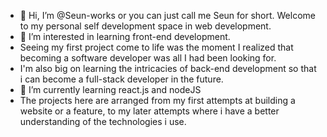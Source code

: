 - 👋 Hi, I’m @Seun-works or you can just call me Seun for short. Welcome to my personal self development space in web development.
- 👀 I’m interested in learning front-end development.
- Seeing my first project come to life was the moment I realized that becoming a software developer was all I had been looking for. 
- I'm also big on learning the intricacies of back-end development so that i can become a full-stack developer in the future.
- 🌱 I’m currently learning react.js and nodeJS
- The projects here are arranged from my first attempts at building a website or a feature, to my later attempts where i have a better understanding of the technologies i use.


<!---
Seun-works/Seun-works is a ✨ special ✨ repository because its `README.md` (this file) appears on your GitHub profile.
You can click the Preview link to take a look at your changes.
--->
